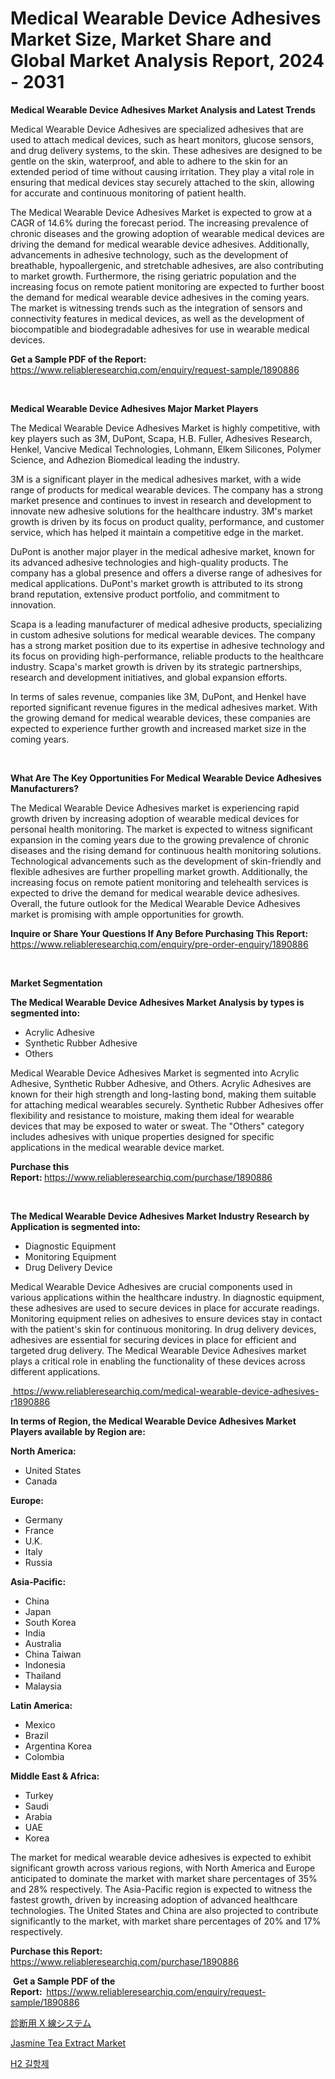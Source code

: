 <p><h1>Medical Wearable Device Adhesives Market Size, Market Share and Global Market Analysis Report, 2024 - 2031</h1></p><p><strong>Medical Wearable Device Adhesives Market Analysis and Latest Trends</strong></p>
<p><p>Medical Wearable Device Adhesives are specialized adhesives that are used to attach medical devices, such as heart monitors, glucose sensors, and drug delivery systems, to the skin. These adhesives are designed to be gentle on the skin, waterproof, and able to adhere to the skin for an extended period of time without causing irritation. They play a vital role in ensuring that medical devices stay securely attached to the skin, allowing for accurate and continuous monitoring of patient health.</p><p>The Medical Wearable Device Adhesives Market is expected to grow at a CAGR of 14.6% during the forecast period. The increasing prevalence of chronic diseases and the growing adoption of wearable medical devices are driving the demand for medical wearable device adhesives. Additionally, advancements in adhesive technology, such as the development of breathable, hypoallergenic, and stretchable adhesives, are also contributing to market growth. Furthermore, the rising geriatric population and the increasing focus on remote patient monitoring are expected to further boost the demand for medical wearable device adhesives in the coming years. The market is witnessing trends such as the integration of sensors and connectivity features in medical devices, as well as the development of biocompatible and biodegradable adhesives for use in wearable medical devices.</p></p>
<p><strong>Get a Sample PDF of the Report:&nbsp;</strong> <a href="https://www.reliableresearchiq.com/enquiry/request-sample/1890886">https://www.reliableresearchiq.com/enquiry/request-sample/1890886</a></p>
<p>&nbsp;</p>
<p><strong>Medical Wearable Device Adhesives Major Market Players</strong></p>
<p><p>The Medical Wearable Device Adhesives Market is highly competitive, with key players such as 3M, DuPont, Scapa, H.B. Fuller, Adhesives Research, Henkel, Vancive Medical Technologies, Lohmann, Elkem Silicones, Polymer Science, and Adhezion Biomedical leading the industry.</p><p>3M is a significant player in the medical adhesives market, with a wide range of products for medical wearable devices. The company has a strong market presence and continues to invest in research and development to innovate new adhesive solutions for the healthcare industry. 3M's market growth is driven by its focus on product quality, performance, and customer service, which has helped it maintain a competitive edge in the market.</p><p>DuPont is another major player in the medical adhesive market, known for its advanced adhesive technologies and high-quality products. The company has a global presence and offers a diverse range of adhesives for medical applications. DuPont's market growth is attributed to its strong brand reputation, extensive product portfolio, and commitment to innovation.</p><p>Scapa is a leading manufacturer of medical adhesive products, specializing in custom adhesive solutions for medical wearable devices. The company has a strong market position due to its expertise in adhesive technology and its focus on providing high-performance, reliable products to the healthcare industry. Scapa's market growth is driven by its strategic partnerships, research and development initiatives, and global expansion efforts.</p><p>In terms of sales revenue, companies like 3M, DuPont, and Henkel have reported significant revenue figures in the medical adhesives market. With the growing demand for medical wearable devices, these companies are expected to experience further growth and increased market size in the coming years.</p></p>
<p>&nbsp;</p>
<p><strong>What Are The Key Opportunities For Medical Wearable Device Adhesives Manufacturers?</strong></p>
<p><p>The Medical Wearable Device Adhesives market is experiencing rapid growth driven by increasing adoption of wearable medical devices for personal health monitoring. The market is expected to witness significant expansion in the coming years due to the growing prevalence of chronic diseases and the rising demand for continuous health monitoring solutions. Technological advancements such as the development of skin-friendly and flexible adhesives are further propelling market growth. Additionally, the increasing focus on remote patient monitoring and telehealth services is expected to drive the demand for medical wearable device adhesives. Overall, the future outlook for the Medical Wearable Device Adhesives market is promising with ample opportunities for growth.</p></p>
<p><strong>Inquire or Share Your Questions If Any Before Purchasing This Report:</strong> <a href="https://www.reliableresearchiq.com/enquiry/pre-order-enquiry/1890886">https://www.reliableresearchiq.com/enquiry/pre-order-enquiry/1890886</a></p>
<p>&nbsp;</p>
<p><strong>Market Segmentation</strong></p>
<p><strong>The Medical Wearable Device Adhesives Market Analysis by types is segmented into:</strong></p>
<p><ul><li>Acrylic Adhesive</li><li>Synthetic Rubber Adhesive</li><li>Others</li></ul></p>
<p><p>Medical Wearable Device Adhesives Market is segmented into Acrylic Adhesive, Synthetic Rubber Adhesive, and Others. Acrylic Adhesives are known for their high strength and long-lasting bond, making them suitable for attaching medical wearables securely. Synthetic Rubber Adhesives offer flexibility and resistance to moisture, making them ideal for wearable devices that may be exposed to water or sweat. The "Others" category includes adhesives with unique properties designed for specific applications in the medical wearable device market.</p></p>
<p><strong>Purchase this Report:&nbsp;</strong><a href="https://www.reliableresearchiq.com/purchase/1890886">https://www.reliableresearchiq.com/purchase/1890886</a></p>
<p>&nbsp;</p>
<p><strong>The Medical Wearable Device Adhesives Market Industry Research by Application is segmented into:</strong></p>
<p><ul><li>Diagnostic Equipment</li><li>Monitoring Equipment</li><li>Drug Delivery Device</li></ul></p>
<p><p>Medical Wearable Device Adhesives are crucial components used in various applications within the healthcare industry. In diagnostic equipment, these adhesives are used to secure devices in place for accurate readings. Monitoring equipment relies on adhesives to ensure devices stay in contact with the patient's skin for continuous monitoring. In drug delivery devices, adhesives are essential for securing devices in place for efficient and targeted drug delivery. The Medical Wearable Device Adhesives market plays a critical role in enabling the functionality of these devices across different applications.</p></p>
<p><a href="https://www.reliableresearchiq.com/medical-wearable-device-adhesives-r1890886">&nbsp;https://www.reliableresearchiq.com/medical-wearable-device-adhesives-r1890886</a></p>
<p><strong>In terms of Region, the Medical Wearable Device Adhesives Market Players available by Region are:</strong></p>
<p>
    <p> <strong> North America: </strong>
        <ul>
            <li>United States</li>
            <li>Canada</li>
        </ul>
        </p> 
    <p> <strong> Europe: </strong>
        <ul>
            <li>Germany</li>
            <li>France</li>
            <li>U.K.</li>
            <li>Italy</li>
            <li>Russia</li>
        </ul>
        </p> 
    <p> <strong> Asia-Pacific: </strong>
        <ul>
            <li>China</li>
            <li>Japan</li>
            <li>South Korea</li>
            <li>India</li>
            <li>Australia</li>
            <li>China Taiwan</li>
            <li>Indonesia</li>
            <li>Thailand</li>
            <li>Malaysia</li>
        </ul>
        </p> 
    <p> <strong> Latin America: </strong>
        <ul>
            <li>Mexico</li>
            <li>Brazil</li>
            <li>Argentina Korea</li>
            <li>Colombia</li>
        </ul>
        </p> 
    <p> <strong> Middle East & Africa: </strong>
        <ul>
            <li>Turkey</li>
            <li>Saudi</li>
            <li>Arabia</li>
            <li>UAE</li>
            <li>Korea</li>
        </ul>
    </p>
    </p>
<p><p>The market for medical wearable device adhesives is expected to exhibit significant growth across various regions, with North America and Europe anticipated to dominate the market with market share percentages of 35% and 28% respectively. The Asia-Pacific region is expected to witness the fastest growth, driven by increasing adoption of advanced healthcare technologies. The United States and China are also projected to contribute significantly to the market, with market share percentages of 20% and 17% respectively.</p></p>
<p><strong>Purchase this Report: </strong><a href="https://www.reliableresearchiq.com/purchase/1890886">https://www.reliableresearchiq.com/purchase/1890886</a></p>
<p>&nbsp;<strong>Get a Sample PDF of the Report:&nbsp;&nbsp;</strong><a href="https://www.reliableresearchiq.com/enquiry/request-sample/1890886">https://www.reliableresearchiq.com/enquiry/request-sample/1890886</a></p>
<p><strong></strong></p>
<p><p><a href="https://github.com/nxboeu02965442/Market-Research-Report-List-3/blob/main/28580135238.md">診断用 X 線システム</a></p><p><a href="https://view.publitas.com/reportprime-1/jasmine-tea-extract-market-size-is-growing-at-cagr-of-4-9-and-this-report-covers-analysis-by-type-application-growth-and-forecast-2024-2031/">Jasmine Tea Extract Market</a></p><p><a href="https://github.com/TrevorKruvalis5678/Market-Research-Report-List-2/blob/main/55162069457.md">H2 길항제</a></p></p>